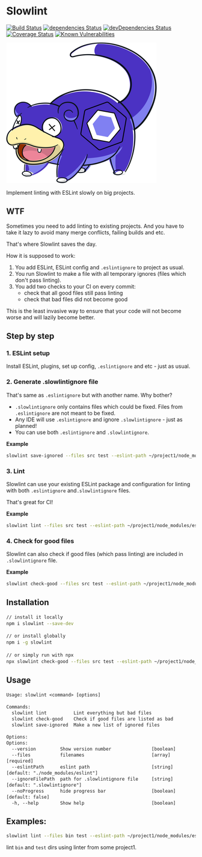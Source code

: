# Slowlint

[![Build Status](https://travis-ci.org/jehy/slowlint.svg?branch=master)](https://travis-ci.org/jehy/slowlint)
[![dependencies Status](https://david-dm.org/jehy/slowlint/status.svg)](https://david-dm.org/jehy/slowlint)
[![devDependencies Status](https://david-dm.org/jehy/slowlint/dev-status.svg)](https://david-dm.org/jehy/slowlint?type=dev)
[![Coverage Status](https://coveralls.io/repos/github/jehy/slowlint/badge.svg?branch=master)](https://coveralls.io/github/jehy/slowlint?branch=master)
[![Known Vulnerabilities](https://snyk.io/test/github/jehy/slowlint/badge.svg)](https://snyk.io/test/github/jehy/slowlint)

![our pride logo](logo.png)

Implement linting with ESLint slowly on big projects.

## WTF

Sometimes you need to add linting to existing projects.
And you have to take it lazy to avoid many merge conflicts, failing builds and etc.

That's where Slowlint saves the day.

How it is supposed to work:

1. You add ESLint, ESLint config and `.eslintignore` to project as usual.
2. You run Slowlint to make a file with all temporary ignores (files which don't pass linting).
3. You add two checks to your CI on every commit:
    * check that all good files still pass linting
    * check that bad files did not become good
    
This is the least invasive way to ensure that your code will not become worse and will
lazily become better.

## Step by step

### 1. ESLint setup
Install ESLint, plugins, set up config, `.eslintignore` and etc - just as usual.

### 2. Generate .slowlintignore file

That's same as `.eslintignore` but with another name. Why bother?

* `.slowlintignore` only contains files which could be fixed. Files from `.eslintignore` are not meant to be fixed.
* Any IDE will use `.eslintignore` and ignore `.slowlintignore` - just as planned!
* You can use both `.eslintignore` and `.slowlintignore`.

**Example**
```bash
slowlint save-ignored --files src test --eslint-path ~/project1/node_modules/eslint
```

### 3. Lint

Slowlint can use your existing ESLint package and configuration for linting with both `.eslintignore` and`.slowlintignore` files.

That's great for CI!

**Example**
```bash
slowlint lint --files src test --eslint-path ~/project1/node_modules/eslint
```

### 4. Check for good files

Slowlint can also check if good files (which pass linting) are included in `.slowlintignore` file.

**Example**
```bash
slowlint check-good --files src test --eslint-path ~/project1/node_modules/eslint
```

## Installation

```bash
// install it locally
npm i slowlint --save-dev

// or install globally
npm i -g slowlint

// or simply run with npx
npx slowlint check-good --files src test --eslint-path ~/project1/node_modules/eslint

```

## Usage

```
Usage: slowlint <command> [options]

Commands:
  slowlint lint          Lint everything but bad files
  slowlint check-good    Check if good files are listed as bad
  slowlint save-ignored  Make a new list of ignored files

Options:
Options:
  --version         Show version number               [boolean]
  --files           filenames                         [array] [required]
  --eslintPath      eslint path                       [string] [default: "./node_modules/eslint"]
  --ignoreFilePath  path for .slowlintignore file     [string] [default: ".slowlintignore"]
  --noProgress      hide progress bar                 [boolean] [default: false]
  -h, --help        Show help                         [boolean]
```


## Examples:
```bash
slowlint lint --files bin test --eslint-path ~/project1/node_modules/eslin
```

lint `bin` and `test` dirs using linter from some project1.
